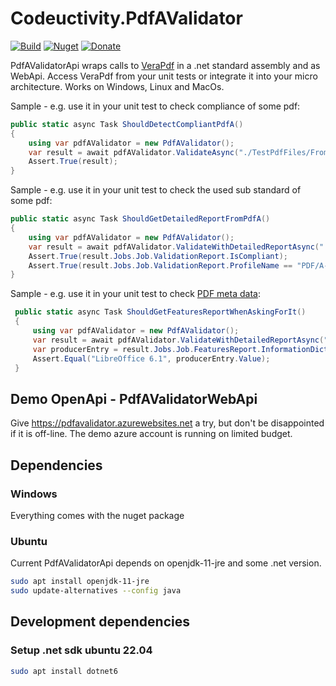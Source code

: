 # Codeuctivity.PdfAValidator

[![Build](https://github.com/Codeuctivity/PdfAValidatorApi/actions/workflows/dotnet.yml/badge.svg)](https://github.com/Codeuctivity/PdfAValidatorApi/actions/workflows/dotnet.yml) [![Nuget](https://img.shields.io/nuget/v/Codeuctivity.PdfaValidator.svg)](https://www.nuget.org/packages/Codeuctivity.PdfAValidator/) [![Donate](https://img.shields.io/static/v1?label=Paypal&message=Donate&color=informational)](https://www.paypal.com/donate?hosted_button_id=7M7UFMMRTS7UE)

PdfAValidatorApi wraps calls to [VeraPdf](http://www.preforma-project.eu/pdfa-conformance-checker.html) in a .net standard assembly and as WebApi. Access VeraPdf from your unit tests or integrate it into your micro architecture. Works on Windows, Linux and MacOs.

Sample - e.g. use it in your unit test to check compliance of some pdf:

```csharp
public static async Task ShouldDetectCompliantPdfA()
{
    using var pdfAValidator = new PdfAValidator();
    var result = await pdfAValidator.ValidateAsync("./TestPdfFiles/FromLibreOffice.pdf");
    Assert.True(result);
}
```

Sample - e.g. use it in your unit test to check the used sub standard of some pdf:

```csharp
public static async Task ShouldGetDetailedReportFromPdfA()
{
    using var pdfAValidator = new PdfAValidator();
    var result = await pdfAValidator.ValidateWithDetailedReportAsync("./TestPdfFiles/FromLibreOffice.pdf");
    Assert.True(result.Jobs.Job.ValidationReport.IsCompliant);
    Assert.True(result.Jobs.Job.ValidationReport.ProfileName == "PDF/A-1A validation profile");
}
```

Sample - e.g. use it in your unit test to check [PDF meta data](https://docs.verapdf.org/cli/feature-extraction/):

```csharp
 public static async Task ShouldGetFeaturesReportWhenAskingForIt()
 {
     using var pdfAValidator = new PdfAValidator();
     var result = await pdfAValidator.ValidateWithDetailedReportAsync("./TestPdfFiles/FromLibreOffice.pdf", "--extract informationDict");
     var producerEntry = result.Jobs.Job.FeaturesReport.InformationDict.Entries.Single(e => e.Key == "Producer");
     Assert.Equal("LibreOffice 6.1", producerEntry.Value);
 }
```

## Demo OpenApi - PdfAValidatorWebApi

Give <https://pdfavalidator.azurewebsites.net> a try, but don't be disappointed if it is off-line. The demo azure account is running on limited budget.

## Dependencies

### Windows

Everything comes with the nuget package

### Ubuntu

Current PdfAValidatorApi depends on openjdk-11-jre and some .net version.

```bash
sudo apt install openjdk-11-jre
sudo update-alternatives --config java
```

## Development dependencies

### Setup .net sdk ubuntu 22.04

```bash
sudo apt install dotnet6
```
